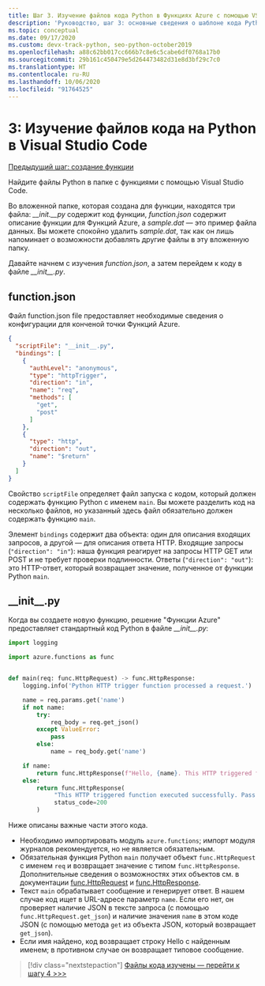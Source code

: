 ```yaml
---
title: Шаг 3. Изучение файлов кода Python в Функциях Azure с помощью VS Code
description: 'Руководство, шаг 3: основные сведения о шаблоне кода Python, который предоставляется в Функциях Azure.'
ms.topic: conceptual
ms.date: 09/17/2020
ms.custom: devx-track-python, seo-python-october2019
ms.openlocfilehash: a88c62bb017cc666b7c8e6c5cabe6df0768a17b0
ms.sourcegitcommit: 29b161c450479e5d264473482d31e8d3bf29c7c0
ms.translationtype: HT
ms.contentlocale: ru-RU
ms.lasthandoff: 10/06/2020
ms.locfileid: "91764525"
---
```

# <a name="3-examine-the-python-code-files-in-visual-studio-code"></a>3: Изучение файлов кода на Python в Visual Studio Code

[Предыдущий шаг: создание функции](tutorial-vs-code-serverless-python-02.md)

Найдите файлы Python в папке с функциями с помощью Visual Studio Code.

Во вложенной папке, которая создана для функции, находятся три файла: *\_\_init.\_\_py* содержит код функции, *function.json* содержит описание функции для Функций Azure, а *sample.dat* — это пример файла данных. Вы можете спокойно удалить *sample.dat*, так как он лишь напоминает о возможности добавлять другие файлы в эту вложенную папку.

Давайте начнем с изучения *function.json*, а затем перейдем к коду в файле *\_\_init\_\_.py*.

## <a name="functionjson"></a>function.json

Файл function.json file предоставляет необходимые сведения о конфигурации для конченой точки Функций Azure.

```json
{
  "scriptFile": "__init__.py",
  "bindings": [
    {
      "authLevel": "anonymous",
      "type": "httpTrigger",
      "direction": "in",
      "name": "req",
      "methods": [
        "get",
        "post"
      ]
    },
    {
      "type": "http",
      "direction": "out",
      "name": "$return"
    }
  ]
}
```

Свойство `scriptFile` определяет файл запуска с кодом, который должен содержать функцию Python с именем `main`. Вы можете разделить код на несколько файлов, но указанный здесь файл обязательно должен содержать функцию `main`.

Элемент `bindings` содержит два объекта: один для описания входящих запросов, а другой — для описания ответа HTTP. Входящие запросы (`"direction": "in"`): наша функция реагирует на запросы HTTP GET или POST и не требует проверки подлинности. Ответы (`"direction": "out"`): это HTTP-ответ, который возвращает значение, полученное от функции Python `main`.

## <a name="__init__py"></a>\_\_init\_\_.py

Когда вы создаете новую функцию, решение "Функции Azure" предоставляет стандартный код Python в файле *\_\_init\_\_.py*:

```python
import logging

import azure.functions as func


def main(req: func.HttpRequest) -> func.HttpResponse:
    logging.info('Python HTTP trigger function processed a request.')

    name = req.params.get('name')
    if not name:
        try:
            req_body = req.get_json()
        except ValueError:
            pass
        else:
            name = req_body.get('name')

    if name:
        return func.HttpResponse(f"Hello, {name}. This HTTP triggered function executed successfully.")
    else:
        return func.HttpResponse(
             "This HTTP triggered function executed successfully. Pass a name in the query string or in the request body for a personalized response.",
             status_code=200
        )
```

Ниже описаны важные части этого кода.

- Необходимо импортировать модуль `azure.functions`; импорт модуля журналов рекомендуется, но не является обязательным.
- Обязательная функция Python `main` получает объект `func.HttpRequest` с именем `req` и возвращает значение с типом `func.HttpResponse`. Дополнительные сведения о возможностях этих объектов см. в документации [func.HttpRequest](/python/api/azure-functions/azure.functions.httprequest) и [func.HttpResponse](/python/api/azure-functions/azure.functions.httpresponse).
- Текст `main` обрабатывает сообщение и генерирует ответ. В нашем случае код ищет в URL-адресе параметр `name`. Если его нет, он проверяет наличие JSON в тексте запроса (с помощью `func.HttpRequest.get_json`) и наличие значения `name` в этом коде JSON (с помощью метода `get` из объекта JSON, который возвращает `get_json`).
- Если имя найдено, код возвращает строку Hello с найденным именем; в противном случае он возвращает типовое сообщение.

> [!div class="nextstepaction"]
> [Файлы кода изучены — перейти к шагу 4 >>>](tutorial-vs-code-serverless-python-04.md)

